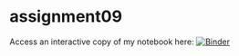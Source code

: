 # assignment09

Access an interactive copy of my notebook here: [![Binder](https://mybinder.org/badge_logo.svg)](https://mybinder.org/v2/gh/matty-tran/DH140-Assignment09/HEAD)
